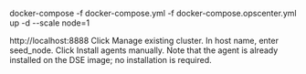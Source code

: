 docker-compose -f docker-compose.yml -f docker-compose.opscenter.yml up -d --scale node=1

http://localhost:8888
Click Manage existing cluster.
In host name, enter seed_node.
Click Install agents manually. Note that the agent is already installed on the DSE image; no installation is required.
